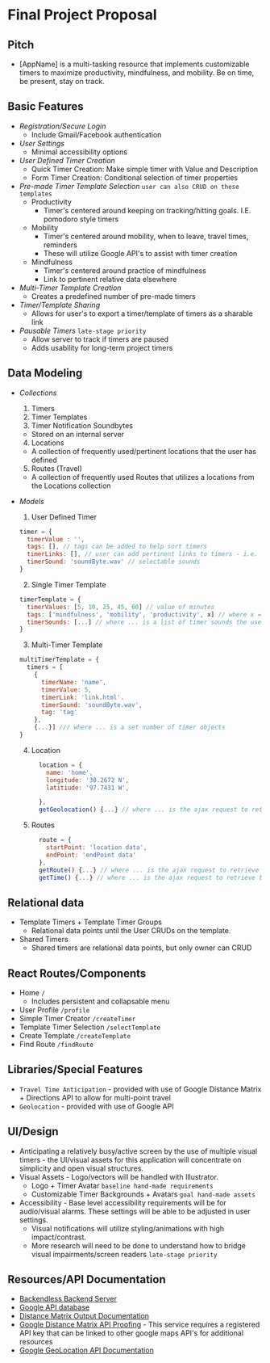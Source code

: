 # Final Project Proposal

## Pitch

  - [AppName] is a multi-tasking resource that implements customizable timers to maximize productivity, mindfulness, and mobility. Be on time, be present, stay on track.

## Basic Features

  - *Registration/Secure Login*
    - Include Gmail/Facebook authentication
  - *User Settings*
    - Minimal accessibility options
  - *User Defined Timer Creation*
    - Quick Timer Creation: Make simple timer with Value and Description
    - Form Timer Creation: Conditional selection of timer properties
  - *Pre-made Timer Template Selection* `user can also CRUD on these templates`
    - Productivity
      * Timer's centered around keeping on tracking/hitting goals. I.E. pomodoro style timers
    - Mobility
      * Timer's centered around mobility, when to leave, travel times, reminders
      * These will utilize Google API's to assist with timer creation
    - Mindfulness
      * Timer's centered around practice of mindfulness
      * Link to pertinent relative data elsewhere
  - *Multi-Timer Template Creation*
    - Creates a predefined number of pre-made timers
  - *Timer/Template Sharing*
    - Allows for user's to export a timer/template of timers as a sharable link
  - *Pausable Timers* `late-stage priority`
    - Allow server to track if timers are paused
    - Adds usability for long-term project timers

## Data Modeling

  - *Collections*
    1. Timers
    2. Timer Templates
    3. Timer Notification Soundbytes
      - Stored on an internal server
    4. Locations
      - A collection of frequently used/pertinent locations that the user has defined
    5. Routes (Travel)
      - A collection of frequently used Routes that utilizes a locations from the Locations collection
  - *Models*
    1. User Defined Timer

      ```javascript
      timer = {
        timerValue : '',
        tags: [], // tags can be added to help sort timers
        timerLinks: [], // user can add pertinent links to timers - i.e.
        timerSound: 'soundByte.wav' // selectable sounds
      }
      ```
    2. Single Timer Template

      ```javascript
      timerTemplate = {
        timerValues: [5, 10, 25, 45, 60] // value of minutes
        tags: ['mindfulness', 'mobility', 'productivity', x] // where x = a tag that can be defined in the user's profile
        timerSounds: [...] // where ... is a list of timer sounds the user can select from
      }
      ```
    3. Multi-Timer Template

      ```javascript
      multiTimerTemplate = {
        timers = [
          {
            timerName: 'name',
            timerValue: 5,
            timerLink: 'link.html'.
            timerSound: 'soundByte.wav',
            tag: 'tag'
          },
          {...}] /// where ... is a set number of timer objects
      }
      ```
    4. Location
    
        ```javascript
          location = {
            name: 'home',
            longitude: '30.2672 N',
            latitiude: '97.7431 W',

          },
          getGeolocation() {...} // where ... is the ajax request to retrieve Geolocation from google API
        ```
    5. Routes
        ```javascript
          route = {
            startPoint: 'location data',
            endPoint: 'endPoint data'
          },
          getRoute() {...} // where ... is the ajax request to retrieve a route from the Google directions API
          getTime() {...} // where ... is the ajax request to retrieve the distance between two location points by different methods
        ```

## Relational data

  - Template Timers + Template Timer Groups
    - Relational data points until the User CRUDs on the template.
  - Shared Timers
    - Shared timers are relational data points, but only owner can CRUD

## React Routes/Components

  - Home `/`
    - Includes persistent and collapsable menu
  - User Profile `/profile`
  - Simple Timer Creator `/createTimer`
  - Template Timer Selection `/selectTemplate`
  - Create Template `/createTemplate`
  - Find Route `/findRoute`

## Libraries/Special Features

  - `Travel Time Anticipation` - provided with use of Google Distance Matrix + Directions API to allow for multi-point travel
  - `Geolocation` - provided with use of Google API

## UI/Design

  - Anticipating a relatively busy/active screen by the use of multiple visual timers - the UI/visual assets for this application will concentrate on simplicity and open visual structures.
  - Visual Assets - Logo/vectors will be handled with Illustrator.
    - Logo + Timer Avatar `baseline hand-made requirements`
    - Customizable Timer Backgrounds + Avatars `goal hand-made assets`
  - Accessibility - Base level accessibility requirements will be for audio/visual alarms. These settings will be able to be adjusted in user settings.
    - Visual notifications will utilize styling/animations with high impact/contrast.
    - More research will need to be done to understand how to bridge visual impairments/screen readers `late-stage priority`

## Resources/API Documentation

- [Backendless Backend Server](https://backendless.com/)
- [Google API database](https://developers.google.com/maps/documentation/)
- [Distance Matrix Output Documentation](https://developers.google.com/maps/documentation/distance-matrix/intro#travel_modes)
- [Google Distance Matrix API Proofing](images/apireturn.png) - This service requires a registered API key that can be linked to other google maps API's for additional resources
- [Google GeoLocation API Documentation](https://developers.google.com/maps/documentation/)
